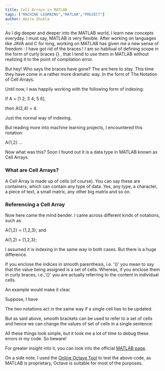 ```yaml
---
title: Cell Arrays in MATLAB
tags: ["MACHINE LEARNING","MATLAB","PROJECT"]
author: Amita Shukla
---
```



As I dig deeper and deeper into the MATLAB world, I learn new concepts everyday. I must say, MATLAB is very flexible. After working on languages like JAVA and C for long, working on MATLAB has given me a new sense of freedom : I have got rid of the braces ! I am so habitual of defining scope in the form of curly braces {} , that I tend to use them in MATLAB without realizing it to the point of compilation error. 
 
But hey! Who says the braces have gone? The are here to stay. This time they have come in a rather more dramatic way. In the form of The Notation of Cell Arrays. 
 


Until now, I was happily working with the following form of indexing:

 


If A = \[1 2; 3 4; 5 6],

then A(2,4) = 4.

 


Just the normal way of indexing.

But reading more into machine learning projects, I encountered this notation:

 


A{1,2} ...

 


Now what was this? Soon I found out it is a data type in MATLAB known as Cell Arrays.

 


### What are Cell Arrays?

A Cell Array is made up of cells (of course). You can say these are containers, which can contain any type of data. Yes, any type, a character, a piece of text, a small matrix, any other big matrix and so on. 
 
 


### Referencing a Cell Array

Now here came the mind bender. I came across different kinds of notations, such as

 


A{1,2} = {1,2,3}; and

A(1,2) = {1,2,3};

 


I assumed it is indexing in the same way in both cases. But there is a huge difference.

 


If you enclose the indices in smooth parenthesis, i.e. '()' you mean to say that the value being assigned is a set of cells. Whereas, if you enclose them in curly braces, i.e.,'{}' you are actually referring to the content in individual cells.

 


An example would make it clear.

Suppose, I have

The two notations act in the same way if a single cell has to be updated: 


But as said above, smooth brackets can be used to refer to a set of cells and hence we can change the values of set of cells in a single sentence:

All these things look simple, but it took me a lot of time to debug these errors in my code. So beware! 
 
For greater insight into it, you can look into the official [MATLAB page](http://in.mathworks.com/help/matlab/matlab_prog/access-data-in-a-cell-array.html). 
 
On a side note, I used the [Online Octave Tool](http://octave-online.net/) to test the above code, as MATLAB is proprietary, Octave is suitable for most of the purposes.

